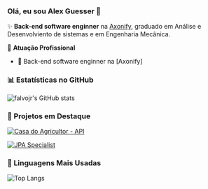 ### Olá, eu sou Alex Guesser 👋

✨ **Back-end software enginner** na [Axonify](https://axonify.com), graduado em Análise e Desenvolviento de sistemas e em Engenharia Mecânica.

🏢 **Atuação Profissional**
- 🚀 Back-end software enginner na [Axonify]

### 📊 Estatísticas no GitHub

![falvojr's GitHub stats](https://github-readme-stats.vercel.app/api?username=AlexGuesser&show_icons=true&theme=dracula)

### 📌 Projetos em Destaque

[![Casa do Agricultor - API](https://github-readme-stats.vercel.app/api/pin/?username=AlexGuesser&repo=casadoagricultor-api)](https://github.com/AlexGuesser/casadoagricultor-api)

[![JPA Specialist](https://github-readme-stats.vercel.app/api/pin/?username=falvojr&repo=jpa-specialist)](https://github.com/AlexGuesser/jpa-specialist)


### 🚀 Linguagens Mais Usadas

![Top Langs](https://github-readme-stats.vercel.app/api/top-langs/?username=AlexGuesser&layout=compact)

